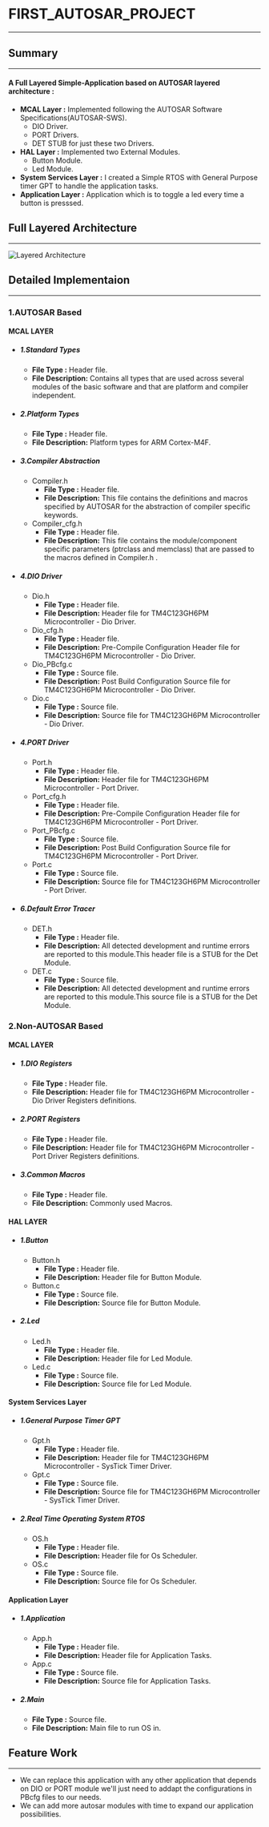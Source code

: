 # FIRST_AUTOSAR_PROJECT
---
## Summary
---
#### A Full Layered Simple-Application based on AUTOSAR layered architecture :
*  **MCAL Layer :** Implemented following the AUTOSAR Software Specifications(AUTOSAR-SWS).
    * DIO Driver.
    * PORT Drivers.
    * DET STUB for just these two Drivers. 
*  **HAL Layer :** Implemented two External Modules. 
    * Button Module.
    * Led Module.
* **System Services Layer :** I created a Simple RTOS with General Purpose timer GPT to handle the   application tasks.
* **Application Layer :** Application which is to toggle a led every time a button is presssed.

## Full Layered Architecture
---
![Layered Architecture](https://user-images.githubusercontent.com/89493135/130728492-7608ce06-a8fc-4363-ac4e-2edfde71cbbb.png)
## Detailed Implementaion
---
### 1.AUTOSAR Based
#### **MCAL LAYER**
* ##### 1.Standard Types
    - **File Type :** Header file. 
    - **File Description:** Contains all types that are used across several modules of the basic software and that are platform and compiler independent.
* ##### 2.Platform Types
    - **File Type :** Header file. 
    - **File Description:** Platform types for ARM Cortex-M4F.
* ##### 3.Compiler Abstraction
    - Compiler.h
        - **File Type :** Header file.
        - **File Description:** This file contains the definitions and macros specified by AUTOSAR for the abstraction of compiler specific keywords.
    - Compiler_cfg.h
        - **File Type :** Header file. 
        - **File Description:** This file contains the module/component specific parameters (ptrclass and memclass) that are passed to the macros defined in Compiler.h .

* ##### 4.DIO Driver
    - Dio.h
        - **File Type :** Header file.
        - **File Description:** Header file for TM4C123GH6PM Microcontroller - Dio Driver.
    - Dio_cfg.h
        - **File Type :** Header file. 
        - **File Description:** Pre-Compile Configuration Header file for TM4C123GH6PM Microcontroller - Dio Driver.
    - Dio_PBcfg.c
        - **File Type :** Source file. 
        - **File Description:** Post Build Configuration Source file for TM4C123GH6PM Microcontroller - Dio Driver.
    - Dio.c
        - **File Type :** Source file.
        - **File Description:**  Source file for TM4C123GH6PM Microcontroller - Dio Driver.

* ##### 4.PORT Driver
    - Port.h
        - **File Type :** Header file.
        - **File Description:** Header file for TM4C123GH6PM Microcontroller - Port Driver.
    - Port_cfg.h
        - **File Type :** Header file. 
        - **File Description:** Pre-Compile Configuration Header file for TM4C123GH6PM Microcontroller - Port Driver.
    - Port_PBcfg.c
        - **File Type :** Source file. 
        - **File Description:** Post Build Configuration Source file for TM4C123GH6PM Microcontroller - Port Driver.
    - Port.c
        - **File Type :** Source file.
        - **File Description:**  Source file for TM4C123GH6PM Microcontroller - Port Driver.
* ##### 6.Default Error Tracer
    - DET.h
        - **File Type :** Header file. 
        - **File Description:** All detected development and runtime errors are reported to this module.This header file is a STUB for the Det Module.
    - DET.c
        - **File Type :** Source file. 
        - **File Description:** All detected development and runtime errors are reported to this module.This source file is a STUB for the Det Module.

### 2.Non-AUTOSAR Based
#### **MCAL LAYER**
* ##### 1.DIO Registers
    - **File Type :** Header file.
    - **File Description:** Header file for TM4C123GH6PM Microcontroller - Dio Driver Registers definitions.
* ##### 2.PORT Registers
    - **File Type :** Header file.
    - **File Description:** Header file for TM4C123GH6PM Microcontroller - Port Driver Registers definitions.
* ##### 3.Common Macros
    - **File Type :** Header file. 
    - **File Description:** Commonly used Macros.

#### **HAL LAYER**
* ##### 1.Button
    - Button.h
        - **File Type :** Header file.
        - **File Description:** Header file for Button Module.
    - Button.c
        - **File Type :** Source file. 
        - **File Description:** Source file for Button Module.
* ##### 2.Led
    - Led.h
        - **File Type :** Header file.
        - **File Description:** Header file for Led Module.
    - Led.c
        - **File Type :** Source file. 
        - **File Description:** Source file for Led Module.

#### **System Services Layer**
* ##### 1.General Purpose Timer GPT
    - Gpt.h
        - **File Type :** Header file.
        - **File Description:** Header file for TM4C123GH6PM Microcontroller - SysTick Timer Driver.
    - Gpt.c
        - **File Type :** Source file. 
        - **File Description:** Source file for TM4C123GH6PM Microcontroller - SysTick Timer Driver.
* ##### 2.Real Time Operating System RTOS
    - OS.h
        - **File Type :** Header file.
        - **File Description:** Header file for Os Scheduler.
    - OS.c
        - **File Type :** Source file. 
        - **File Description:** Source file for Os Scheduler.

#### **Application Layer**
* ##### 1.Application
    - App.h
        - **File Type :** Header file.
        - **File Description:** Header file for Application Tasks.
    - App.c
        - **File Type :** Source file. 
        - **File Description:** Source file for Application Tasks.
* ##### 2.Main
    - **File Type :** Source file.
    - **File Description:** Main file to run OS in.
## Feature Work
---
* We can replace this application with any other application that depends on DIO or PORT module we'll just need to addapt the configurations in PBcfg files to our needs.
* We can add more autosar modules with time to expand our application possibilities.

